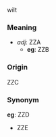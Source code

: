 wilt
### Meaning
+ _adj_: ZZA
    + __eg__: ZZB

### Origin

ZZC

### Synonym

__eg__: ZZD

+ ZZE


